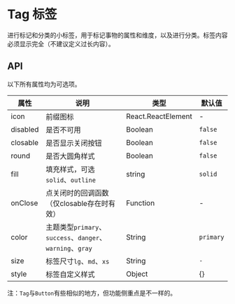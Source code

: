 # Tag 标签

进行标记和分类的小标签，用于标记事物的属性和维度，以及进行分类。标签内容必须显示完全（不建议定义过长内容）。

<code src="./demos/index.tsx"></code>

## API

以下所有属性均为可选项。

属性 | 说明 | 类型 | 默认值
----|-----|------|------
| icon | 前缀图标 | React.ReactElement | - |
| disabled | 是否不可用 | Boolean | `false` |
| closable | 是否显示关闭按钮 | Boolean | `false` |
| round | 是否大圆角样式 | Boolean | `false` |
| fill | 填充样式，可选`solid`、`outline` | string | `solid` |
| onClose | 点关闭时的回调函数（仅closable存在时有效） | Function | - |
| color | 主题类型`primary`、`success`、`danger`、`warning`、`gray` | String | `primary` |
| size | 标签尺寸`lg`、`md`、`xs` | String | `-` |
| style | 标签自定义样式 | Object | {} |

注：`Tag`与`Button`有些相似的地方，但功能侧重点是不一样的。